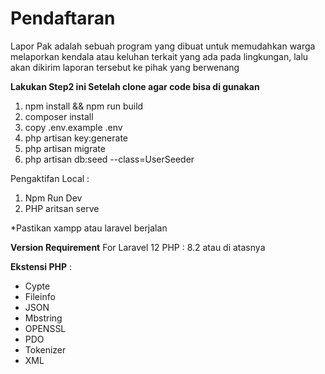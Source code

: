 # Pendaftaran
Lapor Pak adalah sebuah program yang dibuat untuk memudahkan warga melaporkan kendala atau keluhan terkait yang ada pada lingkungan, lalu akan dikirim laporan tersebut ke pihak yang berwenang

**Lakukan Step2 ini Setelah clone agar code bisa di gunakan**
1. npm install && npm run build
2. composer install
3. copy .env.example .env
4. php artisan key:generate
5. php artisan migrate
6. php artisan db:seed --class=UserSeeder

Pengaktifan Local : 
1. Npm Run Dev
2. PHP aritsan serve

*Pastikan xampp atau laravel berjalan 

**Version Requirement** For Laravel 12
PHP : 8.2 atau di atasnya

**Ekstensi PHP** : 
- Cypte
- Fileinfo
- JSON
- Mbstring
- OPENSSL
- PDO
- Tokenizer
- XML

